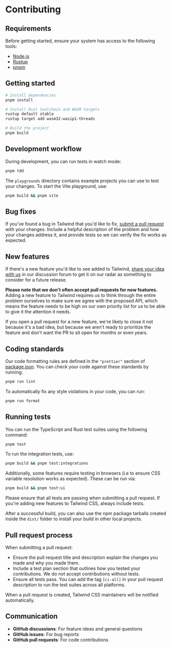 # Contributing

## Requirements

Before getting started, ensure your system has access to the following tools:

- [Node.js](https://nodejs.org/)
- [Rustup](https://rustup.rs/)
- [pnpm](https://pnpm.io/)

## Getting started

```sh
# Install dependencies
pnpm install

# Install Rust toolchain and WASM targets
rustup default stable
rustup target add wasm32-wasip1-threads

# Build the project
pnpm build
```

## Development workflow

During development, you can run tests in watch mode:

```sh
pnpm tdd
```

The `playgrounds` directory contains example projects you can use to test your changes. To start the Vite playground, use:

```sh
pnpm build && pnpm vite
```

## Bug fixes

If you've found a bug in Tailwind that you'd like to fix, [submit a pull request](https://github.com/tailwindlabs/tailwindcss/pulls) with your changes. Include a helpful description of the problem and how your changes address it, and provide tests so we can verify the fix works as expected.

## New features

If there's a new feature you'd like to see added to Tailwind, [share your idea with us](https://github.com/tailwindlabs/tailwindcss/discussions/new?category=ideas) in our discussion forum to get it on our radar as something to consider for a future release.

**Please note that we don't often accept pull requests for new features.** Adding a new feature to Tailwind requires us to think through the entire problem ourselves to make sure we agree with the proposed API, which means the feature needs to be high on our own priority list for us to be able to give it the attention it needs.

If you open a pull request for a new feature, we're likely to close it not because it's a bad idea, but because we aren't ready to prioritize the feature and don't want the PR to sit open for months or even years.

## Coding standards

Our code formatting rules are defined in the `"prettier"` section of [package.json](https://github.com/tailwindcss/tailwindcss/blob/main/package.json). You can check your code against these standards by running:

```sh
pnpm run lint
```

To automatically fix any style violations in your code, you can run:

```sh
pnpm run format
```

## Running tests

You can run the TypeScript and Rust test suites using the following command:

```sh
pnpm test
```

To run the integration tests, use:

```sh
pnpm build && pnpm test:integrations
```

Additionally, some features require testing in browsers (i.e to ensure CSS variable resolution works as expected). These can be run via:

```sh
pnpm build && pnpm test:ui
```

Please ensure that all tests are passing when submitting a pull request. If you're adding new features to Tailwind CSS, always include tests.

After a successful build, you can also use the npm package tarballs created inside the `dist/` folder to install your build in other local projects.

## Pull request process

When submitting a pull request:

- Ensure the pull request title and description explain the changes you made and why you made them.
- Include a test plan section that outlines how you tested your contributions. We do not accept contributions without tests.
- Ensure all tests pass. You can add the tag `[ci-all]` in your pull request description to run the test suites across all platforms.

When a pull request is created, Tailwind CSS maintainers will be notified automatically.

## Communication

- **GitHub discussions**: For feature ideas and general questions
- **GitHub issues**: For bug reports
- **GitHub pull requests**: For code contributions
